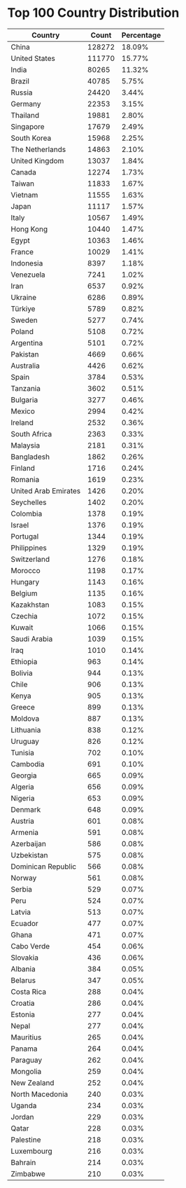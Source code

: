 # Top 100 Country Distribution
| Country | Count | Percentage |
|----|----|----|
| China | 128272 | 18.09% |
| United States | 111770 | 15.77% |
| India | 80265 | 11.32% |
| Brazil | 40785 | 5.75% |
| Russia | 24420 | 3.44% |
| Germany | 22353 | 3.15% |
| Thailand | 19881 | 2.80% |
| Singapore | 17679 | 2.49% |
| South Korea | 15968 | 2.25% |
| The Netherlands | 14863 | 2.10% |
| United Kingdom | 13037 | 1.84% |
| Canada | 12274 | 1.73% |
| Taiwan | 11833 | 1.67% |
| Vietnam | 11555 | 1.63% |
| Japan | 11117 | 1.57% |
| Italy | 10567 | 1.49% |
| Hong Kong | 10440 | 1.47% |
| Egypt | 10363 | 1.46% |
| France | 10029 | 1.41% |
| Indonesia | 8397 | 1.18% |
| Venezuela | 7241 | 1.02% |
| Iran | 6537 | 0.92% |
| Ukraine | 6286 | 0.89% |
| Türkiye | 5789 | 0.82% |
| Sweden | 5277 | 0.74% |
| Poland | 5108 | 0.72% |
| Argentina | 5101 | 0.72% |
| Pakistan | 4669 | 0.66% |
| Australia | 4426 | 0.62% |
| Spain | 3784 | 0.53% |
| Tanzania | 3602 | 0.51% |
| Bulgaria | 3277 | 0.46% |
| Mexico | 2994 | 0.42% |
| Ireland | 2532 | 0.36% |
| South Africa | 2363 | 0.33% |
| Malaysia | 2181 | 0.31% |
| Bangladesh | 1862 | 0.26% |
| Finland | 1716 | 0.24% |
| Romania | 1619 | 0.23% |
| United Arab Emirates | 1426 | 0.20% |
| Seychelles | 1402 | 0.20% |
| Colombia | 1378 | 0.19% |
| Israel | 1376 | 0.19% |
| Portugal | 1344 | 0.19% |
| Philippines | 1329 | 0.19% |
| Switzerland | 1276 | 0.18% |
| Morocco | 1198 | 0.17% |
| Hungary | 1143 | 0.16% |
| Belgium | 1135 | 0.16% |
| Kazakhstan | 1083 | 0.15% |
| Czechia | 1072 | 0.15% |
| Kuwait | 1066 | 0.15% |
| Saudi Arabia | 1039 | 0.15% |
| Iraq | 1010 | 0.14% |
| Ethiopia | 963 | 0.14% |
| Bolivia | 944 | 0.13% |
| Chile | 906 | 0.13% |
| Kenya | 905 | 0.13% |
| Greece | 899 | 0.13% |
| Moldova | 887 | 0.13% |
| Lithuania | 838 | 0.12% |
| Uruguay | 826 | 0.12% |
| Tunisia | 702 | 0.10% |
| Cambodia | 691 | 0.10% |
| Georgia | 665 | 0.09% |
| Algeria | 656 | 0.09% |
| Nigeria | 653 | 0.09% |
| Denmark | 648 | 0.09% |
| Austria | 601 | 0.08% |
| Armenia | 591 | 0.08% |
| Azerbaijan | 586 | 0.08% |
| Uzbekistan | 575 | 0.08% |
| Dominican Republic | 566 | 0.08% |
| Norway | 561 | 0.08% |
| Serbia | 529 | 0.07% |
| Peru | 524 | 0.07% |
| Latvia | 513 | 0.07% |
| Ecuador | 477 | 0.07% |
| Ghana | 471 | 0.07% |
| Cabo Verde | 454 | 0.06% |
| Slovakia | 436 | 0.06% |
| Albania | 384 | 0.05% |
| Belarus | 347 | 0.05% |
| Costa Rica | 288 | 0.04% |
| Croatia | 286 | 0.04% |
| Estonia | 277 | 0.04% |
| Nepal | 277 | 0.04% |
| Mauritius | 265 | 0.04% |
| Panama | 264 | 0.04% |
| Paraguay | 262 | 0.04% |
| Mongolia | 259 | 0.04% |
| New Zealand | 252 | 0.04% |
| North Macedonia | 240 | 0.03% |
| Uganda | 234 | 0.03% |
| Jordan | 229 | 0.03% |
| Qatar | 228 | 0.03% |
| Palestine | 218 | 0.03% |
| Luxembourg | 216 | 0.03% |
| Bahrain | 214 | 0.03% |
| Zimbabwe | 210 | 0.03% |
